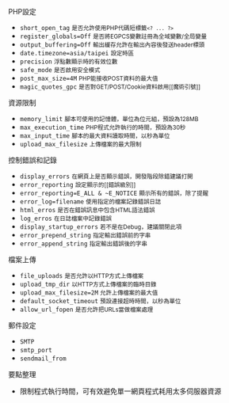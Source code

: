 PHP設定
* `short_open_tag` <small>是否允許使用PHP代碼短標籤`<? ... ?>`</small>
* `register_globals=Off` <small>是否將EGPCS變數註冊為全域變數/全局變量</small>
* `output_buffering=Off` <small>輸出緩存允許在輸出內容後發送header標頭</small>
* `date.timezone=asia/taipei` <small>設定時區</small>
* `precision` <small>浮點數顯示時的有效位數</small>
* `safe_mode` <small>是否啟用安全模式</small>
* `post_max_size=4M` <small>PHP能接收POST資料的最大值</small>
* `magic_quotes_gpc` <small>是否對GET/POST/Cookie資料啟用[[魔術引號]]</small>

資源限制
* `memory_limit` <small>腳本可使用的記憶體，單位為位元組，預設為128MB</small>
* `max_execution_time` <small>PHP程式允許執行的時間，預設為30秒</small>
* `max_input_time` <small>腳本的最大資料讀取時間，以秒為單位</small>
* `upload_max_filesize` <small>上傳檔案的最大限制</small>

控制錯誤和記錄
* `display_errors` <small>在網頁上是否顯示錯誤，開發階段除錯建議打開</small>
* `error_reporting` <small>設定顯示的[[錯誤級別]]</small>
* `error_reporting=E_ALL & ~E_NOTICE` <small>顯示所有的錯誤，除了提醒</small>
* `error_log=filename` <small>使用指定的檔案記錄錯誤日誌</small>
* `html_erros` <small>是否在錯誤訊息中包含HTML語法錯誤</small>
* `log_erros` <small>在日誌檔案中記錄錯誤</small>
* `display_startup_errors` <small>若不是在Debug，建議關閉此項</small>
* `error_prepend_string` <small>指定輸出錯誤前的字串</small>
* `error_append_string` <small>指定輸出錯誤後的字串</small>

檔案上傳
* `file_uploads` <small>是否允許以HTTP方式上傳檔案</small>
* `upload_tmp_dir` <small>以HTTP方式上傳檔案的臨時目錄</small>
* `upload_max_filesize=2M` <small>允許上傳檔案的最大值</small>
* `default_socket_timeout` <small>預設連接超時時間，以秒為單位</small>
* `allow_url_fopen` <small>是否允許把URLs當做檔案處理</small>

郵件設定
* `SMTP`
* `smtp_port`
* `sendmail_from`

要點整理
- 限制程式執行時間，可有效避免單一網頁程式耗用太多伺服器資源